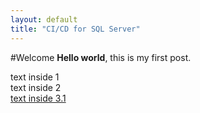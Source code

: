 ```yaml
---
layout: default
title: "CI/CD for SQL Server"
---
```


#Welcome
**Hello world**, this is my first post.

<div class="download-bar">
  text inside 1
</div>


<div class="download-bar">
  <div class="inner">
      text inside 2
  </div>
</div>

<div class="download-bar">
  <div class="inner">
    <a href="#" class="codes"> 
      text inside 3.1
    </a>
  </div>
</div>
